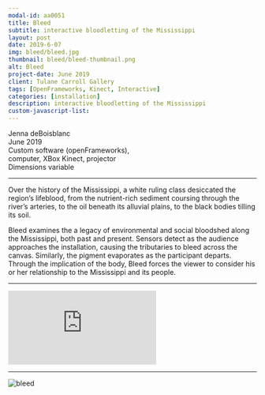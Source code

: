 ```yaml
---
modal-id: aa0051
title: Bleed
subtitle: interactive bloodletting of the Mississippi
layout: post
date: 2019-6-07
img: bleed/bleed.jpg
thumbnail: bleed/bleed-thumbnail.png
alt: Bleed
project-date: June 2019
client: Tulane Carroll Gallery
tags: [OpenFrameworks, Kinect, Interactive]
categories: [installation]
description: interactive bloodletting of the Mississippi
custom-javascript-list:
---
```



Jenna deBoisblanc  
June 2019  
Custom software (openFrameworks),  
computer, XBox Kinect, projector    
Dimensions variable

---   

Over the history of the Mississippi, a white ruling class desiccated the region’s lifeblood, from the nutrient-rich sediment coursing through the river’s arteries, to the oil beneath its alluvial plains, to the black bodies tilling its soil.

Bleed examines the a legacy of environmental and social bloodshed along the Mississippi, both past and present. Sensors detect as the audience approaches the installation, causing the tributaries to bleed across the canvas. Similarly, the pigment evaporates as the participant departs. Through the implication of the body, Bleed forces the viewer to consider his or her relationship to the Mississippi and its people.

---

<div id="bleed">
  <iframe src="https://www.youtube.com/embed/umO2XMHeXmg?controls=0&autoplay=1&loop=1&rel=0&mute=1" frameborder="0" allow="accelerometer; autoplay; encrypted-media; gyroscope; picture-in-picture"></iframe>
</div>

---

<div class="text-center">
<img alt="bleed" src="{{site.url}}/img/portfolio/bleed/bleed.gif" class="img-fluid" />
</div>
